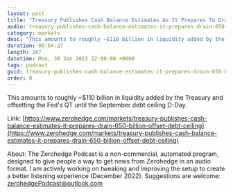 ```yaml
---
layout: post
title: "Treasury Publishes Cash Balance Estimates As It Prepares To Drain $650 Billion To Offset Debt Ceiling"
audio: treasury-publishes-cash-balance-estimates-it-prepares-drain-650-billion-offset-debt-ceiling-0
category: markets
desc: "This amounts to roughly ~$110 billion in liquidity added by the Treasury and offsetting the Fed's QT until the September debt ceiling D-Day."
duration: 00:04:27
length: 267
datetime: Mon, 30 Jan 2023 22:00:00 +0000
tags: podcast
guid: treasury-publishes-cash-balance-estimates-it-prepares-drain-650-billion-offset-debt-ceiling-0
order: 0
---
```

This amounts to roughly ~$110 billion in liquidity added by the Treasury and offsetting the Fed's QT until the September debt ceiling D-Day.

Link: [https://www.zerohedge.com/markets/treasury-publishes-cash-balance-estimates-it-prepares-drain-650-billion-offset-debt-ceiling](https://www.zerohedge.com/markets/treasury-publishes-cash-balance-estimates-it-prepares-drain-650-billion-offset-debt-ceiling)

About: The Zerohedge Podcast is a non-commercial, automated program, designed to give people a way to get news from Zerohedge in an audio format.  I am actively working on tweaking and improving the setup to create a better listening experience (December 2022).  Suggestions are welcome: [zerohedgePodcast@outlook.com](mailto:zerohedgePodcast@outlook.com)